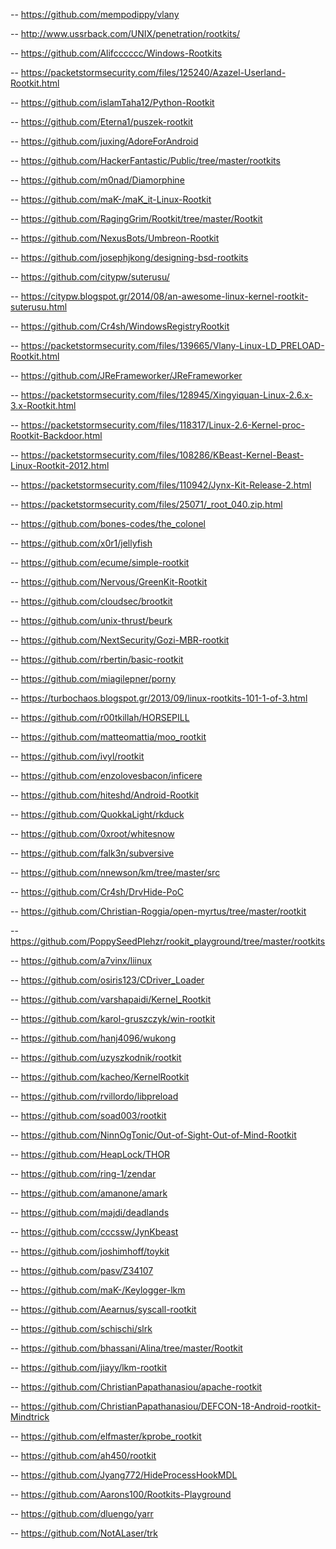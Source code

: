  -- https://github.com/mempodippy/vlany
  
 -- http://www.ussrback.com/UNIX/penetration/rootkits/
  
 -- https://github.com/Alifcccccc/Windows-Rootkits
  
 -- https://packetstormsecurity.com/files/125240/Azazel-Userland-Rootkit.html
  
 -- https://github.com/islamTaha12/Python-Rootkit
  
 -- https://github.com/Eterna1/puszek-rootkit
  
 -- https://github.com/juxing/AdoreForAndroid
  
 -- https://github.com/HackerFantastic/Public/tree/master/rootkits
  
 -- https://github.com/m0nad/Diamorphine
  
 -- https://github.com/maK-/maK_it-Linux-Rootkit
  
 -- https://github.com/RagingGrim/Rootkit/tree/master/Rootkit
  
 -- https://github.com/NexusBots/Umbreon-Rootkit
  
 -- https://github.com/josephjkong/designing-bsd-rootkits
  
 -- https://github.com/citypw/suterusu/
  
 -- https://citypw.blogspot.gr/2014/08/an-awesome-linux-kernel-rootkit-suterusu.html
  
 -- https://github.com/Cr4sh/WindowsRegistryRootkit
  
 -- https://packetstormsecurity.com/files/139665/Vlany-Linux-LD_PRELOAD-Rootkit.html
  
 -- https://github.com/JReFrameworker/JReFrameworker
  
 -- https://packetstormsecurity.com/files/128945/Xingyiquan-Linux-2.6.x-3.x-Rootkit.html
  
 -- https://packetstormsecurity.com/files/118317/Linux-2.6-Kernel-proc-Rootkit-Backdoor.html
  
 -- https://packetstormsecurity.com/files/108286/KBeast-Kernel-Beast-Linux-Rootkit-2012.html
  
 -- https://packetstormsecurity.com/files/110942/Jynx-Kit-Release-2.html
  
 -- https://packetstormsecurity.com/files/25071/_root_040.zip.html
  
 -- https://github.com/bones-codes/the_colonel
  
 -- https://github.com/x0r1/jellyfish
  
 -- https://github.com/ecume/simple-rootkit
  
 -- https://github.com/Nervous/GreenKit-Rootkit
  
 -- https://github.com/cloudsec/brootkit
  
 -- https://github.com/unix-thrust/beurk
  
 -- https://github.com/NextSecurity/Gozi-MBR-rootkit
  
 -- https://github.com/rbertin/basic-rootkit
  
 -- https://github.com/miagilepner/porny
  
 -- https://turbochaos.blogspot.gr/2013/09/linux-rootkits-101-1-of-3.html
  
 -- https://github.com/r00tkillah/HORSEPILL
  
 -- https://github.com/matteomattia/moo_rootkit
  
 -- https://github.com/ivyl/rootkit
  
 -- https://github.com/enzolovesbacon/inficere
  
 -- https://github.com/hiteshd/Android-Rootkit
  
 -- https://github.com/QuokkaLight/rkduck
  
 -- https://github.com/0xroot/whitesnow
  
 -- https://github.com/falk3n/subversive
  
 -- https://github.com/nnewson/km/tree/master/src
  
 -- https://github.com/Cr4sh/DrvHide-PoC
  
 -- https://github.com/Christian-Roggia/open-myrtus/tree/master/rootkit
  
 -- https://github.com/PoppySeedPlehzr/rookit_playground/tree/master/rootkits
  
 -- https://github.com/a7vinx/liinux
  
 -- https://github.com/osiris123/CDriver_Loader
  
 -- https://github.com/varshapaidi/Kernel_Rootkit
  
 -- https://github.com/karol-gruszczyk/win-rootkit
  
 -- https://github.com/hanj4096/wukong
  
 -- https://github.com/uzyszkodnik/rootkit
  
 -- https://github.com/kacheo/KernelRootkit
  
 -- https://github.com/rvillordo/libpreload
  
 -- https://github.com/soad003/rootkit
  
 -- https://github.com/NinnOgTonic/Out-of-Sight-Out-of-Mind-Rootkit
  
 -- https://github.com/HeapLock/THOR
  
 -- https://github.com/ring-1/zendar
  
 -- https://github.com/amanone/amark
  
 -- https://github.com/majdi/deadlands
  
 -- https://github.com/cccssw/JynKbeast
  
 -- https://github.com/joshimhoff/toykit
  
 -- https://github.com/pasv/Z34107
  
 -- https://github.com/maK-/Keylogger-lkm
  
 -- https://github.com/Aearnus/syscall-rootkit
  
 -- https://github.com/schischi/slrk
  
 -- https://github.com/bhassani/Alina/tree/master/Rootkit
  
 -- https://github.com/jiayy/lkm-rootkit
  
 -- https://github.com/ChristianPapathanasiou/apache-rootkit
  
 -- https://github.com/ChristianPapathanasiou/DEFCON-18-Android-rootkit-Mindtrick
  
 -- https://github.com/elfmaster/kprobe_rootkit
  
 -- https://github.com/ah450/rootkit
  
 -- https://github.com/Jyang772/HideProcessHookMDL
  
 -- https://github.com/Aarons100/Rootkits-Playground
  
 -- https://github.com/dluengo/yarr
  
 -- https://github.com/NotALaser/trk
